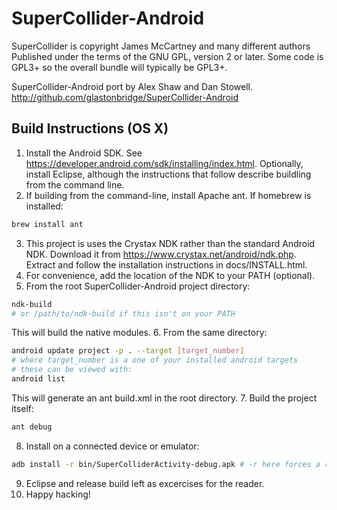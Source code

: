 # SuperCollider-Android

SuperCollider is copyright James McCartney and many different authors
Published under the terms of the GNU GPL, version 2 or later. Some code is GPL3+ so the overall bundle will typically be GPL3+.


SuperCollider-Android port by Alex Shaw and Dan Stowell.
http://github.com/glastonbridge/SuperCollider-Android

## Build Instructions (OS X)
1. Install the Android SDK. See https://developer.android.com/sdk/installing/index.html. Optionally, install Eclipse, although the instructions that
follow describe buildling from the command line.
2. If building from the command-line, install Apache ant. If homebrew is installed:

```bash
brew install ant
```
3. This project is uses the Crystax NDK rather than the standard Android NDK. Download it from https://www.crystax.net/android/ndk.php. Extract and follow the installation instructions in docs/INSTALL.html.
4. For convenience, add the location of the NDK to your PATH (optional).
5. From the root SuperCollider-Android project directory:

```bash
ndk-build
# or /path/to/ndk-build if this isn't on your PATH
```
   This will build the native modules.
6. From the same directory:

```bash
android update project -p . --target [target_number]
# where target_number is a one of your installed android targets
# these can be viewed with:
android list
```
   This will generate an ant build.xml in the root directory.
7. Build the project itself:

```bash
ant debug
```
8. Install on a connected device or emulator:

```bash
adb install -r bin/SuperColliderActivity-debug.apk # -r here forces a reintsall if the apk already exists on the target
```
9. Eclipse and release build left as excercises for the reader.
10. Happy hacking!